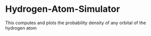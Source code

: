 # Hydrogen-Atom-Simulator
This computes and plots the probability density of any orbital of the hydrogen atom
